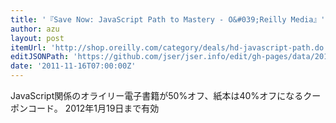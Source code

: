 ```yaml
---
title: '『Save Now: JavaScript Path to Mastery - O&#039;Reilly Media』'
author: azu
layout: post
itemUrl: 'http://shop.oreilly.com/category/deals/hd-javascript-path.do'
editJSONPath: 'https://github.com/jser/jser.info/edit/gh-pages/data/2011/11/index.json'
date: '2011-11-16T07:00:00Z'
---
```

JavaScript関係のオライリー電子書籍が50%オフ、紙本は40%オフになるクーポンコード。
2012年1月19日まで有効
